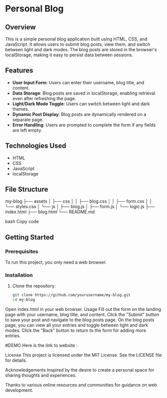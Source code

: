 # Personal Blog

## Overview

This is a simple personal blog application built using HTML, CSS, and JavaScript. It allows users to submit blog posts, view them, and switch between light and dark modes. The blog posts are stored in the browser's localStorage, making it easy to persist data between sessions.

## Features

- **User Input Form**: Users can enter their username, blog title, and content.
- **Data Storage**: Blog posts are saved in localStorage, enabling retrieval even after refreshing the page.
- **Light/Dark Mode Toggle**: Users can switch between light and dark themes.
- **Dynamic Post Display**: Blog posts are dynamically rendered on a separate page.
- **Error Handling**: Users are prompted to complete the form if any fields are left empty.

## Technologies Used

- HTML
- CSS
- JavaScript
- localStorage

## File Structure

my-blog ├── assets │ ├── css │ │ ├── blog.css │ │ ├── form.css │ │ └── styles.css │ └── js │ ├── blog.js │ ├── form.js │ └── logic.js ├── index.html ├── blog.html └── README.md

bash
Copy code

## Getting Started

### Prerequisites

To run this project, you only need a web browser.

### Installation

1. Clone the repository:
   ```bash
   git clone https://github.com/yourusername/my-blog.git
   cd my-blog
Open index.html in your web browser.
Usage
Fill out the form on the landing page with your username, blog title, and content.
Click the "Submit" button to save your post and navigate to the blog posts page.
On the blog posts page, you can view all your entries and toggle between light and dark modes.
Click the "Back" button to return to the form for adding more entries.

#DEMO
Here is the link to website : [
](https://drive.google.com/file/d/1akVp1xXv13IPrb2vIyRkk2cw4nyG7BIe/view?usp=sharing)


License
This project is licensed under the MIT License. See the LICENSE file for details.

Acknowledgements
Inspired by the desire to create a personal space for sharing thoughts and experiences.

Thanks to various online resources and communities for guidance on web development.


